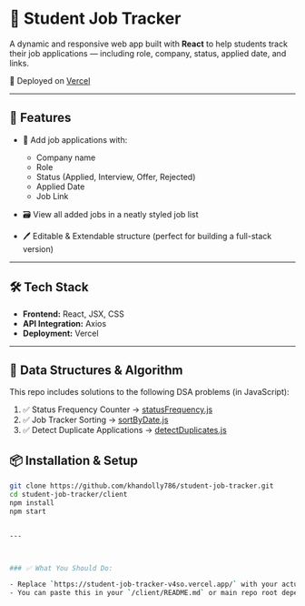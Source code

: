  
# 🎯 Student Job Tracker

A dynamic and responsive web app built with **React** to help students track their job applications — including role, company, status, applied date, and links.

🚀 Deployed on [Vercel](https://your-vercel-link.vercel.app)

---

## 📸 Features

- 📌 Add job applications with:
  - Company name
  - Role
  - Status (Applied, Interview, Offer, Rejected)
  - Applied Date
  - Job Link

- 🗃️ View all added jobs in a neatly styled job list

- 🖊️ Editable & Extendable structure (perfect for building a full-stack version)

---

## 🛠 Tech Stack

- **Frontend:** React, JSX, CSS
- **API Integration:** Axios
- **Deployment:** Vercel

---
## 🧠 Data Structures & Algorithm

This repo includes solutions to the following DSA problems (in JavaScript):

1. ✅ Status Frequency Counter → [statusFrequency.js](./dsa/01_statusFrequency.js)
2. ✅ Job Tracker Sorting → [sortByDate.js](./dsa/02_sortByDate.js)
3. ✅ Detect Duplicate Applications → [detectDuplicates.js](./dsa/03_detectDuplicates.js)


## 📦 Installation & Setup

```bash
git clone https://github.com/khandolly786/student-job-tracker.git
cd student-job-tracker/client
npm install
npm start


---



### ✅ What You Should Do:

- Replace `https://student-job-tracker-v4so.vercel.app/` with your actual deployed Vercel URL.
- You can paste this in your `/client/README.md` or main repo root depending on structure.


